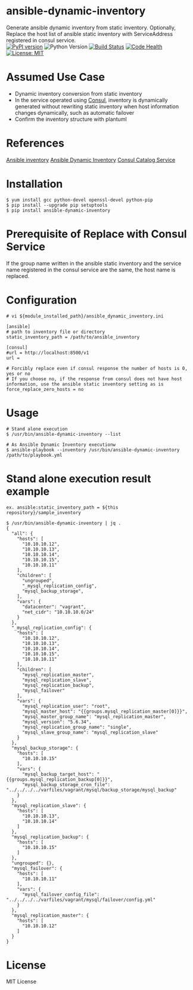 # ansible-dynamic-inventory
Generate ansible dynamic inventory from static inventory.
Optionally, Replace the host list of ansible static inventory with ServiceAddress registered in consul service.  
[![PyPI version](https://badge.fury.io/py/ansible-dynamic-inventory.svg)](https://badge.fury.io/py/ansible-dynamic-inventory)
![Python Version](https://img.shields.io/badge/python-2.7-blue.svg)
[![Build Status](https://travis-ci.org/Yoshiyuki-Nakahara/python-ansible-dynamic-inventory.svg?branch=master)](https://travis-ci.org/Yoshiyuki-Nakahara/python-ansible-dynamic-inventory)
[![Code Health](https://landscape.io/github/Yoshiyuki-Nakahara/python-ansible-dynamic-inventory/master/landscape.svg?style=plastic)](https://landscape.io/github/Yoshiyuki-Nakahara/python-ansible-dynamic-inventory/master)
[![License: MIT](https://img.shields.io/badge/License-MIT-yellow.svg)](https://opensource.org/licenses/MIT)

# Assumed Use Case
  - Dynamic inventory conversion from static inventory
  - In the service operated using [Consul](https://www.consul.io/), inventory is dynamically generated without rewriting static inventory when host information changes dynamically, such as automatic failover
  - Confirm the inventory structure with plantuml

# References
  [Ansible inventory](http://docs.ansible.com/ansible/intro_inventory.html)
  [Ansible Dynamic Inventory](http://docs.ansible.com/ansible/intro_dynamic_inventory.html)
  [Consul Catalog Service](https://www.consul.io/docs/agent/http/catalog.html#catalog_service)

# Installation
    $ yum install gcc python-devel openssl-devel python-pip
    $ pip install --upgrade pip setuptools
    $ pip install ansible-dynamic-inventory

# Prerequisite of Replace with Consul Service
  If the group name written in the ansible static inventory and the service name registered in the consul service are the same, the host name is replaced.

# Configuration
    # vi ${module_installed_path}/ansible_dynamic_inventory.ini

    [ansible]
    # path to inventory file or directory
    static_inventory_path = /path/to/ansible_inventory

    [consul]
    #url = http://localhost:8500/v1
    url =

    # Forcibly replace even if consul response the number of hosts is 0, yes or no
    # If you choose no, if the response from consul does not have host information, use the ansible static inventory setting as is
    force_replace_zero_hosts = no

# Usage
    # Stand alone execution
    $ /usr/bin/ansible-dynamic-inventory --list

    # As Ansible Dynamic Inventory executionw
    $ ansible-playbook --inventory /usr/bin/ansible-dynamic-inventory /path/to/playbook.yml

# Stand alone execution result example
    ex. ansible:static_inventory_path = ${this repository}/sample_inventory

    $ /usr/bin/ansible-dynamic-inventory | jq .
    {
      "all": {
        "hosts": [
          "10.10.10.12",
          "10.10.10.13",
          "10.10.10.14",
          "10.10.10.15",
          "10.10.10.11"
        ],
        "children": [
          "ungrouped",
          "_mysql_replication_config",
          "mysql_backup_storage",
        ],
        "vars": {
          "datacenter": "vagrant",
          "net_cidr": "10.10.10.0/24"
        }
      },
      "_mysql_replication_config": {
        "hosts": [
          "10.10.10.12",
          "10.10.10.13",
          "10.10.10.14",
          "10.10.10.15",
          "10.10.10.11"
        ],
        "children": [
          "mysql_replication_master",
          "mysql_replication_slave",
          "mysql_replication_backup",
          "mysql_failover"
        ],
        "vars": {
          "mysql_replication_user": "root",
          "mysql_master_host": "{{groups.mysql_replication_master[0]}}",
          "mysql_master_group_name": "mysql_replication_master",
          "mysql_version": "5.6.34",
          "mysql_replication_group_name": "single",
          "mysql_slave_group_name": "mysql_replication_slave"
        }
      },
      "mysql_backup_storage": {
        "hosts": [
          "10.10.10.15"
        ],
        "vars": {
          "mysql_backup_target_host": "{{groups.mysql_replication_backup[0]}}",
          "mysql_backup_storage_cron_file": "../../../../varfiles/vagrant/mysql/backup_storage/mysql_backup"
        }
      },
      "mysql_replication_slave": {
        "hosts": [
          "10.10.10.13",
          "10.10.10.14"
        ]
      },
      "mysql_replication_backup": {
        "hosts": [
          "10.10.10.15"
        ]
      },
      "ungrouped": {},
      "mysql_failover": {
        "hosts": [
          "10.10.10.11"
        ],
        "vars": {
          "mysql_failover_config_file": "../../../../varfiles/vagrant/mysql/failover/config.yml"
        }
      },
      "mysql_replication_master": {
        "hosts": [
          "10.10.10.12"
        ]
      }
    }

# License
MIT License
